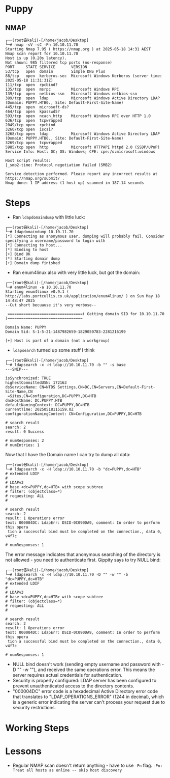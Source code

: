 # Puppy
## NMAP
```
┌──(root㉿kali)-[/home/jacob/Desktop]
└─# nmap -sV -sC -Pn 10.10.11.70                                                                                                                           
Starting Nmap 7.95 ( https://nmap.org ) at 2025-05-18 14:31 AEST
Nmap scan report for 10.10.11.70
Host is up (0.20s latency).
Not shown: 985 filtered tcp ports (no-response)
PORT     STATE SERVICE       VERSION
53/tcp   open  domain        Simple DNS Plus
88/tcp   open  kerberos-sec  Microsoft Windows Kerberos (server time: 2025-05-18 11:31:31Z)
111/tcp  open  rpcbind?
135/tcp  open  msrpc         Microsoft Windows RPC
139/tcp  open  netbios-ssn   Microsoft Windows netbios-ssn
389/tcp  open  ldap          Microsoft Windows Active Directory LDAP (Domain: PUPPY.HTB0., Site: Default-First-Site-Name)
445/tcp  open  microsoft-ds?
464/tcp  open  kpasswd5?
593/tcp  open  ncacn_http    Microsoft Windows RPC over HTTP 1.0
636/tcp  open  tcpwrapped
2049/tcp open  rpcbind
3260/tcp open  iscsi?
3268/tcp open  ldap          Microsoft Windows Active Directory LDAP (Domain: PUPPY.HTB0., Site: Default-First-Site-Name)
3269/tcp open  tcpwrapped
5985/tcp open  http          Microsoft HTTPAPI httpd 2.0 (SSDP/UPnP)
Service Info: Host: DC; OS: Windows; CPE: cpe:/o:microsoft:windows

Host script results:
|_smb2-time: Protocol negotiation failed (SMB2)

Service detection performed. Please report any incorrect results at https://nmap.org/submit/ .
Nmap done: 1 IP address (1 host up) scanned in 187.14 seconds
```
# Steps
- Ran `ldapdomaindump` with little luck:
```
┌──(root㉿kali)-[/home/jacob/Desktop]
└─# ldapdomaindump 10.10.11.70                                                                                                                                         
[*] Connecting as anonymous user, dumping will probably fail. Consider specifying a username/password to login with
[*] Connecting to host...
[*] Binding to host
[+] Bind OK
[*] Starting domain dump
[+] Domain dump finished
```
- Ran enum4linux also with very little luck, but got the domain:
```
┌──(root㉿kali)-[/home/jacob/Desktop]
└─# enum4linux -a 10.10.11.70                                                                                                     
Starting enum4linux v0.9.1 ( http://labs.portcullis.co.uk/application/enum4linux/ ) on Sun May 18 14:48:47 2025
--Cut short becuause it's very verbose--

 =================================( Getting domain SID for 10.10.11.70 )=================================
                  
Domain Name: PUPPY                                                                                                                                                     
Domain Sid: S-1-5-21-1487982659-1829050783-2281216199

[+] Host is part of a domain (not a workgroup)     
```
- `ldapsearch` turned up some stuff I think
```
┌──(root㉿kali)-[/home/jacob/Desktop]
└─# ldapsearch -x -H ldap://10.10.11.70 -b "" -s base                                                                                                                  
---SNIP---

isSynchronized: TRUE
highestCommittedUSN: 172163
dsServiceName: CN=NTDS Settings,CN=DC,CN=Servers,CN=Default-First-Site-Name,CN
 =Sites,CN=Configuration,DC=PUPPY,DC=HTB
dnsHostName: DC.PUPPY.HTB
defaultNamingContext: DC=PUPPY,DC=HTB
currentTime: 20250518115159.0Z
configurationNamingContext: CN=Configuration,DC=PUPPY,DC=HTB

# search result
search: 2
result: 0 Success

# numResponses: 2
# numEntries: 1
```
Now that I have the Domain name I can try to dump all data:
```
┌──(root㉿kali)-[/home/jacob/Desktop]
└─# ldapsearch -x -H ldap://10.10.11.70 -b "dc=PUPPY,dc=HTB"                                                                                                   
# extended LDIF
#
# LDAPv3
# base <dc=PUPPY,dc=HTB> with scope subtree
# filter: (objectclass=*)
# requesting: ALL
#

# search result
search: 2
result: 1 Operations error
text: 000004DC: LdapErr: DSID-0C090DA9, comment: In order to perform this opera
 tion a successful bind must be completed on the connection., data 0, v4f7c

# numResponses: 1
```
The error message indicates that anonymous searching of the directory is not allowed - you need to authenticate first. Gippity says to try NULL bind:
```
┌──(root㉿kali)-[/home/jacob/Desktop]
└─# ldapsearch -x -H ldap://10.10.11.70 -D "" -w "" -b "dc=PUPPY,dc=HTB"                                                                                               
# extended LDIF
#
# LDAPv3
# base <dc=PUPPY,dc=HTB> with scope subtree
# filter: (objectclass=*)
# requesting: ALL
#

# search result
search: 2
result: 1 Operations error
text: 000004DC: LdapErr: DSID-0C090DA9, comment: In order to perform this opera
 tion a successful bind must be completed on the connection., data 0, v4f7c

# numResponses: 1
```
- NULL bind doesn't work (sending empty username and password with -D "" -w ""), and received the same operations error. This means the server requires actual credentials for authentication.
- Security is properly configured: LDAP server has been configured to prevent unauthenticated access to the directory contents.
- "000004DC" error code is a hexadecimal Active Directory error code that translates to "LDAP_OPERATIONS_ERROR" (1244 in decimal), which is a generic error indicating the server can't process your request due to security restrictions.


# Working Steps
# Lessons
- Regular NMAP scan doesn't return anything - have to use `-Pn`  flag.  `-Pn: Treat all hosts as online -- skip host discovery`

